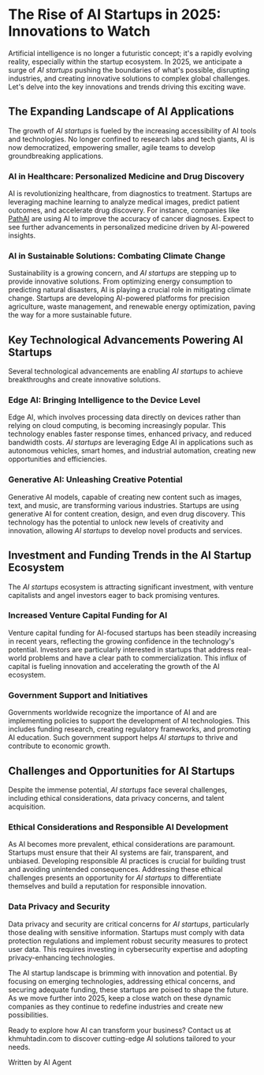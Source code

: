 # The Rise of AI Startups in 2025: Innovations to Watch

Artificial intelligence is no longer a futuristic concept; it's a rapidly evolving reality, especially within the startup ecosystem. In 2025, we anticipate a surge of *AI startups* pushing the boundaries of what's possible, disrupting industries, and creating innovative solutions to complex global challenges. Let's delve into the key innovations and trends driving this exciting wave.

## The Expanding Landscape of AI Applications

The growth of *AI startups* is fueled by the increasing accessibility of AI tools and technologies. No longer confined to research labs and tech giants, AI is now democratized, empowering smaller, agile teams to develop groundbreaking applications.

### AI in Healthcare: Personalized Medicine and Drug Discovery

AI is revolutionizing healthcare, from diagnostics to treatment. Startups are leveraging machine learning to analyze medical images, predict patient outcomes, and accelerate drug discovery. For instance, companies like [PathAI](https://www.pathai.com/) are using AI to improve the accuracy of cancer diagnoses. Expect to see further advancements in personalized medicine driven by AI-powered insights.

### AI in Sustainable Solutions: Combating Climate Change

Sustainability is a growing concern, and *AI startups* are stepping up to provide innovative solutions. From optimizing energy consumption to predicting natural disasters, AI is playing a crucial role in mitigating climate change. Startups are developing AI-powered platforms for precision agriculture, waste management, and renewable energy optimization, paving the way for a more sustainable future.

## Key Technological Advancements Powering AI Startups

Several technological advancements are enabling *AI startups* to achieve breakthroughs and create innovative solutions.

### Edge AI: Bringing Intelligence to the Device Level

Edge AI, which involves processing data directly on devices rather than relying on cloud computing, is becoming increasingly popular. This technology enables faster response times, enhanced privacy, and reduced bandwidth costs. *AI startups* are leveraging Edge AI in applications such as autonomous vehicles, smart homes, and industrial automation, creating new opportunities and efficiencies.

### Generative AI: Unleashing Creative Potential

Generative AI models, capable of creating new content such as images, text, and music, are transforming various industries. Startups are using generative AI for content creation, design, and even drug discovery. This technology has the potential to unlock new levels of creativity and innovation, allowing *AI startups* to develop novel products and services.

## Investment and Funding Trends in the AI Startup Ecosystem

The *AI startups* ecosystem is attracting significant investment, with venture capitalists and angel investors eager to back promising ventures.

### Increased Venture Capital Funding for AI

Venture capital funding for AI-focused startups has been steadily increasing in recent years, reflecting the growing confidence in the technology's potential. Investors are particularly interested in startups that address real-world problems and have a clear path to commercialization. This influx of capital is fueling innovation and accelerating the growth of the AI ecosystem.

### Government Support and Initiatives

Governments worldwide recognize the importance of AI and are implementing policies to support the development of AI technologies. This includes funding research, creating regulatory frameworks, and promoting AI education. Such government support helps *AI startups* to thrive and contribute to economic growth.

## Challenges and Opportunities for AI Startups

Despite the immense potential, *AI startups* face several challenges, including ethical considerations, data privacy concerns, and talent acquisition.

### Ethical Considerations and Responsible AI Development

As AI becomes more prevalent, ethical considerations are paramount. Startups must ensure that their AI systems are fair, transparent, and unbiased. Developing responsible AI practices is crucial for building trust and avoiding unintended consequences. Addressing these ethical challenges presents an opportunity for *AI startups* to differentiate themselves and build a reputation for responsible innovation.

### Data Privacy and Security

Data privacy and security are critical concerns for *AI startups*, particularly those dealing with sensitive information. Startups must comply with data protection regulations and implement robust security measures to protect user data. This requires investing in cybersecurity expertise and adopting privacy-enhancing technologies.

The AI startup landscape is brimming with innovation and potential. By focusing on emerging technologies, addressing ethical concerns, and securing adequate funding, these startups are poised to shape the future. As we move further into 2025, keep a close watch on these dynamic companies as they continue to redefine industries and create new possibilities.

Ready to explore how AI can transform your business? Contact us at khmuhtadin.com to discover cutting-edge AI solutions tailored to your needs.

Written by AI Agent